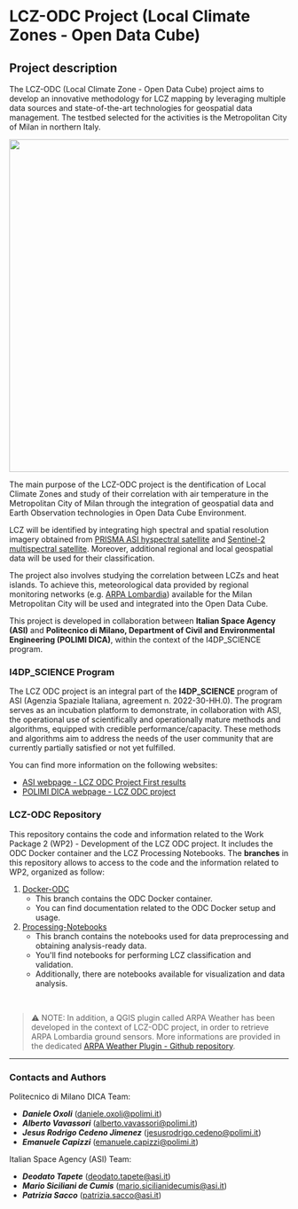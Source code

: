 # LCZ-ODC Project (Local Climate Zones - Open Data Cube)

## Project description
The LCZ-ODC (Local Climate Zone - Open Data Cube) project aims to develop an innovative methodology for LCZ mapping by leveraging multiple data sources and state-of-the-art technologies for geospatial data management. The testbed selected for the activities is the Metropolitan City of Milan in northern Italy. 

<p align="center">
<img src=img/cmm.png width="600">
</p>

The main purpose of the LCZ-ODC project is the dentification of Local Climate Zones and study of their correlation with air temperature in the Metropolitan City of Milan through the integration of geospatial data and Earth Observation technologies in Open Data Cube Environment.

LCZ will be identified by integrating high spectral and spatial resolution imagery obtained from [PRISMA ASI hyspectral satellite](https://www.asi.it/en/earth-science/prisma/) and [Sentinel-2 multispectral satellite](https://sentinel.esa.int/web/sentinel/missions/sentinel-2). Moreover, additional regional and local geospatial data will be used for their classification.

The project also involves studying the correlation between LCZs and heat islands. To achieve this, meteorological data provided by regional monitoring networks (e.g. [ARPA Lombardia](https://www.arpalombardia.it/)) available for the Milan Metropolitan City will be used and integrated into the Open Data Cube.


This project is developed in collaboration between **Italian Space Agency (ASI)** and **Politecnico di Milano, Department of Civil and Environmental Engineering (POLIMI DICA)**, within the context of the I4DP_SCIENCE program.


### I4DP_SCIENCE Program
The LCZ ODC project is an integral part of the **I4DP_SCIENCE** program of ASI (Agenzia Spaziale Italiana, agreement n. 2022-30-HH.0). The program serves as an incubation platform to demonstrate, in collaboration with ASI, the operational use of scientifically and operationally mature methods and algorithms, equipped with credible performance/capacity. These methods and algorithms aim to address the needs of the user community that are currently partially satisfied or not yet fulfilled.

You can find more information on the following websites:
-  [ASI webpage - LCZ ODC Project First results](https://www.asi.it/2023/05/i4dp_science-primi-traguardi-del-progetto-lcz-odc/)
- [POLIMI DICA webpage - LCZ ODC project](https://www.dica.polimi.it/asi-e-dica-al-via-il-progetto-lcz-odc-una-nuova-frontiera-per-lanalisi-climatica-urbana/)

### LCZ-ODC Repository
This repository contains the code and information related to the Work Package 2 (WP2) - Development of the LCZ ODC project. It includes the ODC Docker container and the LCZ Processing Notebooks.
The **branches** in this repository allows to access to the code and the information related to WP2, organized as follow:

1. [Docker-ODC](https://github.com/gisgeolab/LCZ-ODC/tree/Docker-ODC)
    - This branch contains the ODC Docker container.
    - You can find documentation related to the ODC Docker setup and usage.
2. [Processing-Notebooks](https://github.com/gisgeolab/LCZ-ODC/tree/Processing-Notebooks)
    - This branch contains the notebooks used for data preprocessing and obtaining analysis-ready data.
    - You'll find notebooks for performing LCZ classification and validation.
    - Additionally, there are notebooks available for visualization and data analysis.

<br>

> :warning: NOTE: In addition, a QGIS plugin called ARPA Weather has been developed in the context of LCZ-ODC project, in order to retrieve ARPA Lombardia ground sensors. More informations are provided in the dedicated [ARPA Weather Plugin - Github repository](https://github.com/gisgeolab/ARPA_Weather_plugin).

---
### Contacts and Authors

Politecnico di Milano DICA Team:
- <b>*Daniele Oxoli*</b> (daniele.oxoli@polimi.it)
- <b>*Alberto Vavassori*</b> (alberto.vavassori@polimi.it)
- <b>*Jesus Rodrigo Cedeno Jimenez*</b> (jesusrodrigo.cedeno@polimi.it)
- <b>*Emanuele Capizzi*</b> (emanuele.capizzi@polimi.it)

Italian Space Agency (ASI) Team:
- <b>*Deodato Tapete*</b> (deodato.tapete@asi.it)
- <b>*Mario Siciliani de Cumis*</b> (mario.sicilianidecumis@asi.it)
- <b>*Patrizia Sacco*</b> (patrizia.sacco@asi.it)


